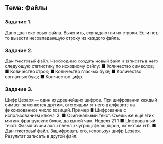 ﻿## Тема: Файлы
### Задание 1. 
Дано два текстовых файла. Выяснить, совпадают ли их строки. Если нет, то вывести несовпадающую
строку из каждого файла.
### Задание 2. 
Дан текстовый файл. Необходимо создать
новый файл и записать в него следующую статистику по
исходному файлу:
■ Количество символов;
■ Количество строк;
■ Количество гласных букв;
■ Количество согласных букв;
■ Количество цифр.
### Задание 3. 
Шифр Цезаря — один из древнейших шифров.
При шифровании каждый символ заменяется другим,
отстоящим от него в алфавите на фиксированное число
позиций.
Пример
■ Шифрование с использованием ключа: 3.
■ Оригинальный текст: Съешь же ещё этих мягких
французских булок, да выпей чаю.
Неделя 21
1
■ Шифрованный текст: Фэзыя йз зьи ахлш пвёнлш
чугрщцкфнлш дцосн, жг еютзм ъгб.
■ Дан текстовый файл. Зашифровать его, используя
шифр Цезаря. Результат записать в другой файл.